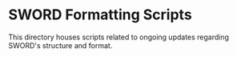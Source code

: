 # SWORD Formatting Scripts

This directory houses scripts related to ongoing updates regarding SWORD's structure and format. 

